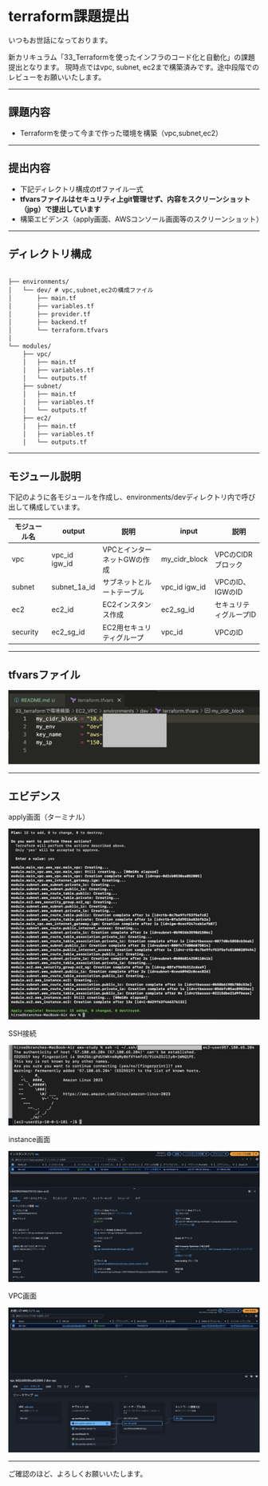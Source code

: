 # terraform課題提出
いつもお世話になっております。

新カリキュラム「33_Terraformを使ったインフラのコード化と自動化」の課題提出となります。
現時点ではvpc, subnet, ec2まで構築済みです。途中段階でのレビューをお願いいたします。

---

## 課題内容
- Terraformを使って今まで作った環境を構築（vpc,subnet,ec2）

---

## 提出内容
- 下記ディレクトリ構成のtfファイル一式
- **tfvarsファイルはセキュリティ上git管理せず、内容をスクリーンショット（jpg）で提出しています**
- 構築エビデンス（apply画面、AWSコンソール画面等のスクリーンショット）

---

## ディレクトリ構成

```

├── environments/
│   └── dev/ # vpc,subnet,ec2の構成ファイル
│       ├── main.tf
│       ├── variables.tf
│       ├── provider.tf
│       ├── backend.tf   
│       └── terraform.tfvars 
│       
└── modules/
    ├── vpc/
    │   ├── main.tf
    │   ├── variables.tf
    │   └── outputs.tf
    ├── subnet/
    │   ├── main.tf
    │   ├── variables.tf
    │   └── outputs.tf
    ├── ec2/
    │   ├── main.tf
    │   ├── variables.tf
    │   └── outputs.tf

```

---

## モジュール説明

下記のように各モジュールを作成し、environments/devディレクトリ内で呼び出して構成しています。

| モジュール名 |output        | 説明 |　 input |　説明  |
|------------|--------------|-----|------|-----|
|vpc        |vpc_id  igw_id | VPCとインターネットGWの作成|my_cidr_block| VPCのCIDRブロック |
| subnet    | subnet_1a_id  | サブネットとルートテーブル|vpc_id igw_id  | VPCのID、IGWのID |
| ec2       | ec2_id        | EC2インスタンス作成 |ec2_sg_id  | セキュリティグループID |
| security  |ec2_sg_id      | EC2用セキュリティグループ|vpc_id  |  VPCのID |

---

## tfvarsファイル

![変数ファイル](environments/dev/画像/変数定義ファイル.jpg)

---

## エビデンス

apply画面（ターミナル）

![apply画面](environments/dev/画像/apply.jpg)

SSH接続

![SSH接続画面](environments/dev/画像/SSH.jpg)

instance画面

![SSH接続画面](environments/dev/画像/instance.jpg)

VPC画面

![SSH接続画面](environments/dev/画像/VPC.jpg)

---

ご確認のほど、よろしくお願いいたします。
